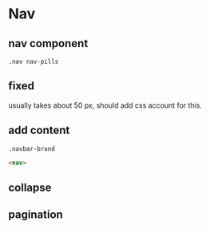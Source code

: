 # Nav

## nav component

`.nav nav-pills`

## fixed

usually takes about 50 px, should add css account for this.

## add content

`.navbar-brand`

```html
<nav>
```

## collapse

## pagination
